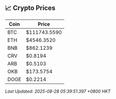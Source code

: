 ## 📈 Crypto Prices

| Coin | Price |
| ---- | ----- |
| BTC | $111743.5590 |
| ETH | $4546.3520 |
| BNB | $862.1239 |
| CRV | $0.8194 |
| ARB | $0.5103 |
| OKB | $173.5754 |
| DOGE | $0.2214 |

_Last Updated: 2025-08-28 05:39:51.397 +0800 HKT_